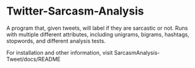 # Twitter-Sarcasm-Analysis
A program that, given tweets, will label if they are sarcastic or not.
Runs with multiple different attributes, including unigrams, bigrams, hashtags, stopwords, and different analysis tests.

For installation and other information, visit SarcasmAnalysis-Tweet/docs/README

